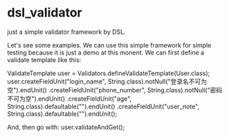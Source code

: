 # dsl_validator
just a simple validator framework by DSL.

Let's see some examples. We can use this simple framework for simple testing because it is just a demo at this monent.
We can first define a validate template like this:

ValidateTemplate<User> user = Validators.defineValidateTemplate(User.class);
user.createFieldUnit("login_name", String.class).notNull("登录名不可为空").endUnit()
    .createFieldUnit("phone_number", String.class).notNull("密码不可为空").endUnit()
    .createFieldUnit("age", String.class).defaultable("").endUnit()
    .createFieldUnit("user_note", String.class).defaultable("").endUnit();
    
And, then go with:
user.validateAndGet();
